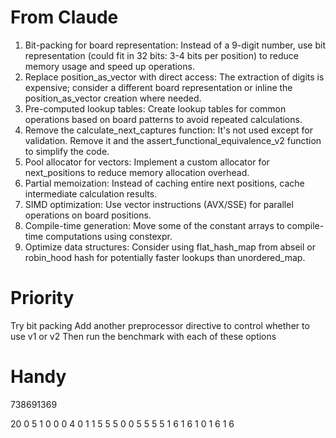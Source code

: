 # From Claude

  1. Bit-packing for board representation: Instead of a 9-digit number, use bit representation (could fit in 32 bits: 3-4 bits per position) to reduce memory usage and speed up operations.
  2. Replace position_as_vector with direct access: The extraction of digits is expensive; consider a different board representation or inline the position_as_vector creation where needed.
  3. Pre-computed lookup tables: Create lookup tables for common operations based on board patterns to avoid repeated calculations.
  4. Remove the calculate_next_captures function: It's not used except for validation. Remove it and the assert_functional_equivalence_v2 function to simplify the code.
  5. Pool allocator for vectors: Implement a custom allocator for next_positions to reduce memory allocation overhead.
  6. Partial memoization: Instead of caching entire next positions, cache intermediate calculation results.
  7. SIMD optimization: Use vector instructions (AVX/SSE) for parallel operations on board positions.
  8. Compile-time generation: Move some of the constant arrays to compile-time computations using constexpr.
  9. Optimize data structures: Consider using flat_hash_map from abseil or robin_hood hash for potentially faster lookups than unordered_map.

# Priority

  Try bit packing
  Add another preprocessor directive to control whether to use v1 or v2
  Then run the benchmark with each of these options

# Handy

738691369

20 0 5 1 0 0 0 4 0 1
1 5 5 5 0 0 5 5 5 5
1 6 1 6 1 0 1 6 1 6
